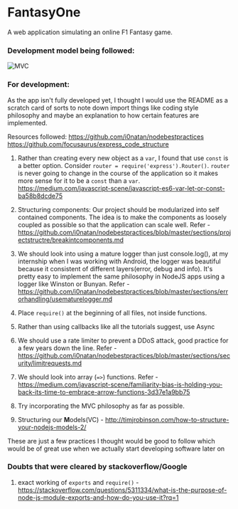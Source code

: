 # FantasyOne
A web application simulating an online F1 Fantasy game.


### Development model being followed:

![MVC](https://mdn.mozillademos.org/files/14456/MVC%20Express.png)


### For development:
As the app isn't fully developed yet, I thought I would use the README as a scratch card of sorts to note down import things like coding style philosophy and maybe an explanation to how certain features are implemented. 

Resources followed:
https://github.com/i0natan/nodebestpractices
https://github.com/focusaurus/express_code_structure



1. Rather than creating every new object as a ```var```, I found that use ```const``` is a better option. Consider ```router = require('express').Router()```. ```router``` is never going to change in the course of the application so it makes more sense for it to be a ```const``` than a ```var```. https://medium.com/javascript-scene/javascript-es6-var-let-or-const-ba58b8dcde75

2. Structuring components: Our project should be modularized into self contained components. The idea is to make the components as loosely coupled as possible so that the application can scale well. Refer - https://github.com/i0natan/nodebestpractices/blob/master/sections/projectstructre/breakintcomponents.md

3. We should look into using a mature logger than just console.log(), at my internship when I was working with Android, the logger was beautiful because it consistent of different layers(error, debug and info). It's pretty easy to implement the same philosophy in NodeJS apps using a logger like Winston or Bunyan. Refer - https://github.com/i0natan/nodebestpractices/blob/master/sections/errorhandling/usematurelogger.md 

4. Place ```require()``` at the beginning of all files, not inside functions.

5. Rather than using callbacks like all the tutorials suggest, use Async

6. We should use a rate limiter to prevent a DDoS attack, good practice for a few years down the line.
Refer - https://github.com/i0natan/nodebestpractices/blob/master/sections/security/limitrequests.md

7. We should look into array (```=>```) functions. Refer - https://medium.com/javascript-scene/familiarity-bias-is-holding-you-back-its-time-to-embrace-arrow-functions-3d37e1a9bb75

8. Try incorporating the MVC philosophy as far as possible.

9. Structuring our **M**odels(VC) - http://timjrobinson.com/how-to-structure-your-nodejs-models-2/

These are just a few practices I thought would be good to follow which would be of great use when we actually start developing software later on


### Doubts that were cleared by stackoverflow/Google

1. exact working of ```exports``` and ```require()``` - https://stackoverflow.com/questions/5311334/what-is-the-purpose-of-node-js-module-exports-and-how-do-you-use-it?rq=1
